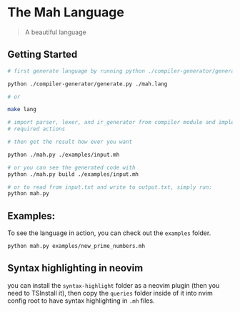 # The Mah Language

> A beautiful language

## Getting Started

```sh
# first generate language by running python ./compiler-generator/generate.py <input_file>

python ./compiler-generator/generate.py ./mah.lang

# or

make lang

# import parser, lexer, and ir_generator from compiler module and implement
# required actions

# then get the result how ever you want

python ./mah.py ./examples/input.mh

# or you can see the generated code with
python ./mah.py build ./examples/input.mh

# or to read from input.txt and write to output.txt, simply run:
python mah.py


```

## Examples:

To see the language in action, you can check out the `examples` folder.

```sh
python mah.py examples/new_prime_numbers.mh
```

## Syntax highlighting in neovim

you can install the `syntax-highlight` folder as a neovim plugin (then you need to TSInstall it), then copy the `queries` folder inside of it into nvim config root to have syntax highlighting in `.mh` files.
